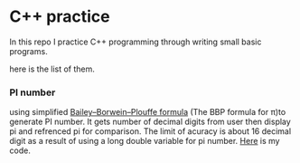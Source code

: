 # C++ practice
In this repo I practice C++ programming through writing small basic programs.

here is the list of them.

### PI number
using simplified [Bailey–Borwein–Plouffe formula](https://en.wikipedia.org/wiki/Bailey%E2%80%93Borwein%E2%80%93Plouffe_formula) (The BBP formula for π)to generate PI number. It gets number of decimal digits from user then display pi and refrenced pi for comparison.
The limit of acuracy is about 16 decimal digit as a result of using a long double variable for pi number. [Here](https://github.com/makannew/CPP-practice-/blob/master/PI.cpp) is my code.

